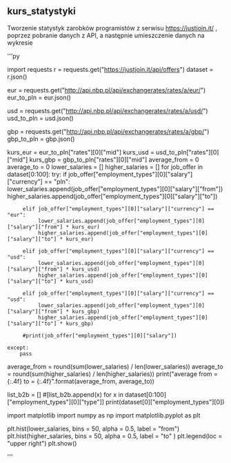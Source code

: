 ## kurs_statystyki
Tworzenie statystyk zarobków programistów z serwisu https://justjoin.it/ , poprzez pobranie danych z API, a następnie umieszczenie danych na wykresie 


'''py

import requests
r = requests.get("https://justjoin.it/api/offers")
dataset = r.json()

eur = requests.get("http://api.nbp.pl/api/exchangerates/rates/a/eur/") 
eur_to_pln = eur.json()

usd = requests.get("http://api.nbp.pl/api/exchangerates/rates/a/usd/") 
usd_to_pln = usd.json()

gbp = requests.get("http://api.nbp.pl/api/exchangerates/rates/a/gbp/") 
gbp_to_pln = gbp.json()

kurs_eur = eur_to_pln["rates"][0]["mid"]
kurs_usd = usd_to_pln["rates"][0]["mid"]
kurs_gbp = gbp_to_pln["rates"][0]["mid"]
average_from = 0
average_to = 0
lower_salaries = []
higher_salaries = []
for job_offer in dataset[0:100]:
    try:
         if job_offer["employment_types"][0]["salary"]["currency"] == "pln":
            lower_salaries.append(job_offer["employment_types"][0]["salary"]["from"])
            higher_salaries.append(job_offer["employment_types"][0]["salary"]["to"])
         
         elif job_offer["employment_types"][0]["salary"]["currency"] == "eur": 
              lower_salaries.append(job_offer["employment_types"][0]["salary"]["from"] * kurs_eur)
              higher_salaries.append(job_offer["employment_types"][0]["salary"]["to"] * kurs_eur)

         elif job_offer["employment_types"][0]["salary"]["currency"] == "usd": 
              lower_salaries.append(job_offer["employment_types"][0]["salary"]["from"] * kurs_usd)
              higher_salaries.append(job_offer["employment_types"][0]["salary"]["to"] * kurs_usd)

         elif job_offer["employment_types"][0]["salary"]["currency"] == "usd": 
              lower_salaries.append(job_offer["employment_types"][0]["salary"]["from"] * kurs_gbp)
              higher_salaries.append(job_offer["employment_types"][0]["salary"]["to"] * kurs_gbp)

         #print(job_offer["employment_types"][0]["salary"])

    except:
        pass


average_from = round(sum(lower_salaries) / len(lower_salaries))
average_to = round(sum(higher_salaries) / len(higher_salaries))
print("average from = {:.4f}  to = {:.4f}".format(average_from, average_to))

list_b2b = []
#[list_b2b.append(x) for x in dataset[0:100]["employment_types"][0]["type"]]
print(dataset[0]["employment_types"][0])

import matplotlib
import numpy as np
import matplotlib.pyplot as plt

plt.hist(lower_salaries, bins = 50, alpha = 0.5, label = "from")
plt.hist(higher_salaries, bins = 50, alpha = 0.5, label = "to" )
plt.legend(loc = "upper right")
plt.show()

'''

